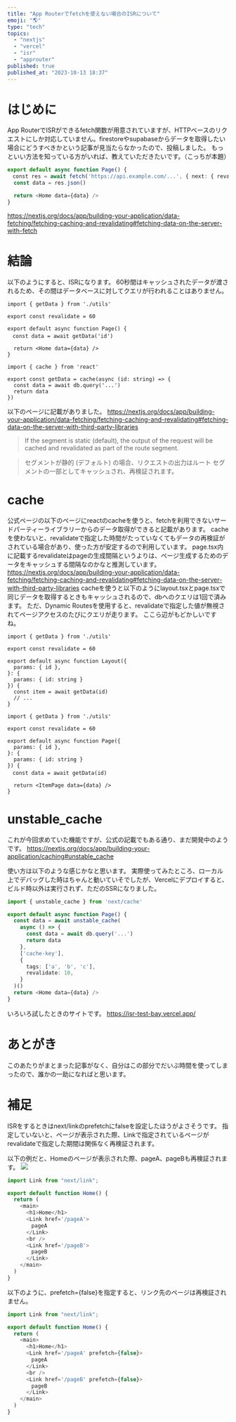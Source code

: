 ```yaml
---
title: "App Routerでfetchを使えない場合のISRについて"
emoji: "🌎"
type: "tech"
topics:
  - "nextjs"
  - "vercel"
  - "isr"
  - "approuter"
published: true
published_at: "2023-10-13 18:37"
---
```


# はじめに

App RouterでISRができるfetch関数が用意されていますが、HTTPベースのリクエストにしか対応していません。firestoreやsupabaseからデータを取得したい場合にどうすべきかという記事が見当たらなかったので、投稿しました。
もっといい方法を知っている方がいれば、教えていただきたいです。（こっちが本題）

```ts
export default async function Page() {
　const res = await fetch('https://api.example.com/...', { next: { revalidate: 3600 } })
  const data = res.json()

  return <Home data={data} />
}
```

https://nextjs.org/docs/app/building-your-application/data-fetching/fetching-caching-and-revalidating#fetching-data-on-the-server-with-fetch

# 結論

以下のようにすると、ISRになります。
60秒間はキャッシュされたデータが渡されるため、その間はデータベースに対してクエリが行われることはありません。

```tsx:page.tsx
import { getData } from './utils'

export const revalidate = 60

export default async function Page() {
　const data = await getData('id')

  return <Home data={data} />
}
```

```tsx:utils.tsx
import { cache } from 'react'

export const getData = cache(async (id: string) => {
  const data = await db.query('...')
  return data
})
```

以下のページに記載がありました。
https://nextjs.org/docs/app/building-your-application/data-fetching/fetching-caching-and-revalidating#fetching-data-on-the-server-with-third-party-libraries

> If the segment is static (default), the output of the request will be cached and revalidated as part of the route segment.

> セグメントが静的 (デフォルト) の場合、リクエストの出力はルート セグメントの一部としてキャッシュされ、再検証されます。

# cache

公式ページの以下のページにreactのcacheを使うと、fetchを利用できないサードパーティーライブラリーからのデータ取得ができると記載があります。
cacheを使わないと、revalidateで指定した時間がたっていなくてもデータの再検証がされている場合があり、使った方が安定するので利用しています。
page.tsx内に記載するrevalidateはpageの生成間隔というよりは、ページ生成するためのデータをキャッシュする間隔なのかなと推測しています。
https://nextjs.org/docs/app/building-your-application/data-fetching/fetching-caching-and-revalidating#fetching-data-on-the-server-with-third-party-libraries
cacheを使うと以下のようにlayout.tsxとpage.tsxで同じデータを取得するときもキャッシュされるので、dbへのクエリは1回で済みます。
ただ、Dynamic Routesを使用すると、revalidateで指定した値が無視されてページアクセスのたびにクエリが走ります。
ここら辺がもどかしいですね。

```tsx:app/item/[id]/layout.tsx
import { getData } from './utils'

export const revalidate = 60

export default async function Layout({
  params: { id },
}: {
  params: { id: string }
}) {
  const item = await getData(id)
  // ...
}
```

```tsx:app/item/[id]/page.tsx
import { getData } from './utils'

export const revalidate = 60

export default async function Page({
  params: { id },
}: {
  params: { id: string }
}) {
　const data = await getData(id)

  return <ItemPage data={data} />
}
```

# unstable_cache

これが今回求めていた機能ですが、公式の記載でもある通り、まだ開発中のようです。
https://nextjs.org/docs/app/building-your-application/caching#unstable_cache

使い方は以下のような感じかなと思います。
実際使ってみたところ、ローカル上でデバッグした時はちゃんと動いていそでしたが、Vercelにデプロイすると、ビルド時以外は実行されず、ただのSSRになりました。

```ts
import { unstable_cache } from 'next/cache'

export default async function Page() {
  const data = await unstable_cache(
    async () => {
      const data = await db.query('...')
      return data
    },
    ['cache-key'],
    {
      tags: ['a', 'b', 'c'],
      revalidate: 10,
    }
  )()
  return <Home data={data} />
}
```

いろいろ試したときのサイトです。
https://isr-test-bay.vercel.app/

# あとがき

このあたりがまとまった記事がなく、自分はこの部分でだいぶ時間を使ってしまったので、誰かの一助になればと思います。

# 補足

ISRをするときはnext/linkのprefetchにfalseを設定したほうがよさそうです。
指定していないと、ページが表示された際、Linkで指定されているページがrevalidateで指定した期間は関係なく再検証されます。

以下の例だと、Homeのページが表示された際、pageA、pageBも再検証されます。
![](https://storage.googleapis.com/zenn-user-upload/f2f592f4bad4-20231016.png)

```ts
import Link from "next/link";

export default function Home() {
  return (
    <main>
      <h1>Home</h1>
      <Link href='/pageA'>
      　pageA
      </Link>
      <br />
      <Link href='/pageB'>
      　pageB
      </Link>
    </main>
  )
}
```

以下のように、prefetch={false}を指定すると、リンク先のページは再検証されません。

```ts
import Link from "next/link";

export default function Home() {
  return (
    <main>
      <h1>Home</h1>
      <Link href='/pageA' prefetch={false}>
      　pageA
      </Link>
      <br />
      <Link href='/pageB' prefetch={false}>
      　pageB
      </Link>
    </main>
  )
}
```
